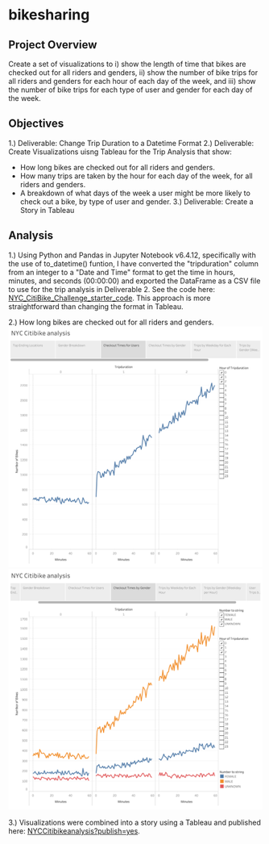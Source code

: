 # bikesharing

## Project Overview
Create a set of visualizations to i) show the length of time that bikes are checked out for all riders and genders, ii) show the number of bike trips for all riders and genders for each hour of each day of the week, and iii) show the number of bike trips for each type of user and gender for each day of the week.

## Objectives
1.) Deliverable: Change Trip Duration to a Datetime Format
2.) Deliverable: Create Visualizations uisng Tableau for the Trip Analysis that show:
- How long bikes are checked out for all riders and genders.
- How many trips are taken by the hour for each day of the week, for all riders and genders.
- A breakdown of what days of the week a user might be more likely to check out a bike, by type of user and gender.
3.) Deliverable: Create a Story in Tableau

## Analysis
1.) Using Python and Pandas in Jupyter Notebook v6.4.12, specifically with the use of to_datetime() funtion, I have converted the "tripduration" column from an integer to a "Date and Time" format to get the time in hours, minutes, and seconds (00:00:00) and exported the DataFrame as a CSV file to use for the trip analysis in Deliverable 2. See the code here: [NYC_CitiBike_Challenge_starter_code](https://github.com/MSF2141/bikesharing/blob/a4b05fb1059db9886dbfb590f724947eb0e43999/NYC_CitiBike_Challenge_starter_code.ipynb). This approach is more straightforward than changing the format in Tableau.

2.) How long bikes are checked out for all riders and genders.
![Checkout%20times%20for%20users](https://github.com/MSF2141/bikesharing/blob/de00414825b74fc6389c34f3c4e2a1a7907342b1/Checkout%20times%20for%20users.png)
![Checkout%20times%20by%20gender](https://github.com/MSF2141/bikesharing/blob/2c082b935b8ca7b8454ae77fb5e6b7336ee5174a/Checkout%20times%20by%20gender.png)

3.) Visualizations were combined into a story using a Tableau and published here:
[NYCCitibikeanalysis?publish=yes](https://public.tableau.com/app/profile/msf2141/viz/NYCCitibikeanalysis_16753621665680/NYCCitibikeanalysis?publish=yes).
